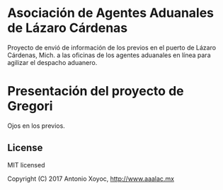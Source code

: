 # Asociación de Agentes Aduanales de Lázaro Cárdenas

Proyecto de envió de información de los previos en el puerto de Lázaro Cárdenas, Mich. a las oficinas de los agentes aduanales en línea para agilizar el despacho aduanero.

# Presentación del proyecto de Gregori

Ojos en los previos.


## License

MIT licensed

Copyright (C) 2017 Antonio Xoyoc, http://www.aaalac.mx

